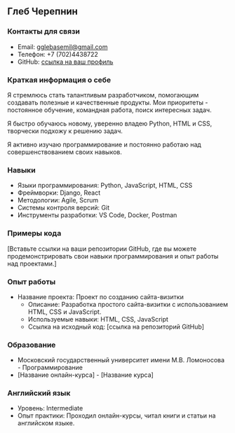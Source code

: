 ## Глеб Черепнин

### Контакты для связи

* Email: gglebasemil@gmail.com
* Телефон: +7 (702)4438722
* GitHub: [ссылка на ваш профиль](https://github.com/your-username)

### Краткая информация о себе

Я стремлюсь стать талантливым разработчиком, помогающим создавать полезные и качественные продукты. Мои приоритеты - постоянное обучение, командная работа, поиск интересных задач. 

Я быстро обучаюсь новому, уверенно владею Python, HTML и CSS,  творчески подхожу к решению задач.  

Я активно изучаю программирование и постоянно работаю над совершенствованием своих навыков.  

### Навыки

* Языки программирования: Python, JavaScript, HTML, CSS
* Фреймворки: Django, React
* Методологии: Agile, Scrum
* Системы контроля версий: Git
* Инструменты разработки: VS Code, Docker, Postman 

### Примеры кода

[Вставьте ссылки на ваши репозитории GitHub, где вы можете продемонстрировать свои навыки программирования и опыт работы над проектами.]

### Опыт работы

* Название проекта: Проект по созданию сайта-визитки
    * Описание: Разработка простого сайта-визитки с использованием HTML, CSS и JavaScript.
    * Используемые навыки: HTML, CSS, JavaScript
    * Ссылка на исходный код: [ссылка на репозиторий GitHub]

### Образование

* Московский государственный университет имени М.В. Ломоносова -  Программирование
* [Название онлайн-курса] - [Название курса]

### Английский язык

* Уровень: Intermediate
* Опыт практики: Проходил онлайн-курсы, читал книги и статьи на английском языке.
